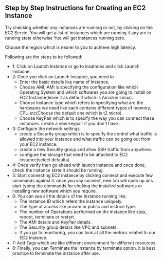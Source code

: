 ## Step by Step Instructions for Creating an EC2 Instance

Try checking whether any instances are running or not, by clicking on the EC2 Servie. You will get a list of instances which are running if any are in running state otherwise Yuo will get instances running zero.

Choose the region which is nearer to you to achieve high latency.

Following are the steps to be followed:
- 1: Click on Launch Instance or go to insatnces and click Launch Instacne.
- 2: Once you click on Launch Instance, you need to 
    * Enter the basic details like name of Instance.
    * Choose AMI, AMI is specifying the configuration like which Operating System and which softwares you are going to install on EC2 Instance(leave it as default which is Amazon Linux).
    * Choose Instance type which refers to specifying what are the hardwares we need like each contains different types of memory, CPU etc(Choose the default one which is t2 micro).
    * Choose KeyPair which is to specify the way you can connect these instances.
    create a new keypair if you don't have.
- 3: Configure the network settings
    * create a Security group which is to specify the control what traffic is allowed into your instance and what traffic can be going out from your EC2 instance.
    * create a new Secutity group and allow SSH traffic from anywhere.
    * configure the storage that need to be attached to EC2 Instance(select defaults).
- 4: Once verify then go ahead with launch instance and once done, check the instance state it should be running.
- 5: Start connecting EC2 instance by clicking connect and execute few commands against it.
    once you say connect, new tab will open up ans start typing the commands for cheking the installed softwares or installing new software which you require.
- 6: You can see all the details of the instance running like:
    * The Instance ID which refers the instance uniquely.
    * The type of access like private or public and instnce type.
    * The number of Operations performed on the instance like stop, reboot, terminate or restart.
    * The AMI details and KeyPair details.
    * The Security group details like VPC and subnets.
    * If you go to monitoring, you can look at all the metrics related to our EC2 instance.
- 7: Add Tags which are like different environment for different resources.
- 8: Finally, you can Terminate the instance by terminate option. it is best practice to terminate the instance after use.

